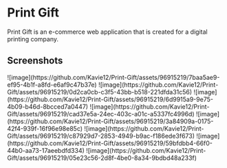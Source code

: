 <h1>Print Gift</h1>
<p>Print Gift is an e-commerce web application that is created for a digital printing company.</p>

<h2>Screenshots</h2>
![image](https://github.com/Kavie12/Print-Gift/assets/96915219/7baa5ae9-ef95-4b1f-a8fd-e6af9c47b37e)
![image](https://github.com/Kavie12/Print-Gift/assets/96915219/0d2ca0cb-c3f5-43bb-b518-221dfda31c56)
![image](https://github.com/Kavie12/Print-Gift/assets/96915219/6d9915a9-9e75-4b09-b46d-8bcced7a0447)
![image](https://github.com/Kavie12/Print-Gift/assets/96915219/cad37e5a-24ec-403c-a01c-a5337fc4996d)
![image](https://github.com/Kavie12/Print-Gift/assets/96915219/3a84909a-0175-42f4-939f-16f96e98e85c)
![image](https://github.com/Kavie12/Print-Gift/assets/96915219/c87929d7-2853-4949-b9ac-f186ede3f673)
![image](https://github.com/Kavie12/Print-Gift/assets/96915219/59bfdbb4-66f0-44b0-aa73-17aeebdfd334)
![image](https://github.com/Kavie12/Print-Gift/assets/96915219/05e23c56-2d8f-4be0-8a34-9bdbd48a233f)
